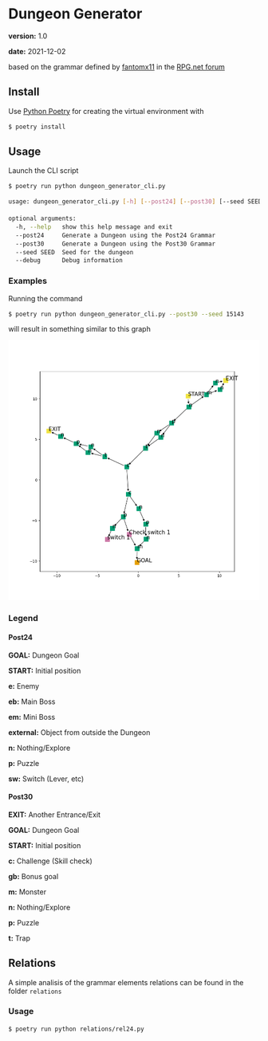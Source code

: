 # Dungeon Generator

**version:** 1.0

**date:** 2021-12-02

based on the grammar defined by [fantomx11](https://forum.rpg.net/index.php?members/fantomx11.74669/) in the [RPG.net forum](https://forum.rpg.net/index.php?threads/necro-my-zelda-dungeon-generator.827119/)

## Install

Use [Python Poetry](https://python-poetry.org/docs/) for creating the virtual environment with

```bash
$ poetry install
```

## Usage

Launch the CLI script

```bash
$ poetry run python dungeon_generator_cli.py
```

```bash
usage: dungeon_generator_cli.py [-h] [--post24] [--post30] [--seed SEED] [--debug]

optional arguments:
  -h, --help   show this help message and exit
  --post24     Generate a Dungeon using the Post24 Grammar
  --post30     Generate a Dungeon using the Post30 Grammar
  --seed SEED  Seed for the dungeon
  --debug      Debug information
```

### Examples

Running the command

```bash
$ poetry run python dungeon_generator_cli.py --post30 --seed 15143
```

will result in something similar to this graph

![Post 30 Seed 15143](./img/post30_seed15143.png)

### Legend

#### Post24

**GOAL:** Dungeon Goal

**START:** Initial position

**e:** Enemy

**eb:** Main Boss

**em:** Mini Boss

**external:** Object from outside the Dungeon

**n:** Nothing/Explore

**p:** Puzzle

**sw:** Switch (Lever, etc)

#### Post30

**EXIT:** Another Entrance/Exit

**GOAL:** Dungeon Goal

**START:** Initial position

**c:** Challenge (Skill check)

**gb:** Bonus goal

**m:** Monster

**n:** Nothing/Explore

**p:** Puzzle

**t:** Trap

## Relations

A simple analisis of the grammar elements relations can be found in the folder `relations`

### Usage

```bash
$ poetry run python relations/rel24.py
```
